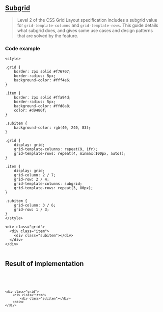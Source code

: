 ## [Subgrid](https://developer.mozilla.org/en-US/docs/Web/CSS/CSS_grid_layout/Subgrid)

> Level 2 of the CSS Grid Layout specification includes a subgrid value for `grid-template-columns` and `grid-template-rows`. This guide details what subgrid does, and gives some use cases and design patterns that are solved by the feature.

### Code example
```
<style>

.grid {
    border: 2px solid #f76707;
    border-radius: 5px;
    background-color: #fff4e6;
}

.item {
    border: 2px solid #ffa94d;
    border-radius: 5px;
    background-color: #ffd8a8;
    color: #d9480f;
}

.subitem {
    background-color: rgb(40, 240, 83);
}

.grid {
    display: grid;
    grid-template-columns: repeat(9, 1fr);
    grid-template-rows: repeat(4, minmax(100px, auto));
}

.item {
    display: grid;
    grid-column: 2 / 7;
    grid-row: 2 / 4;
    grid-template-columns: subgrid;
    grid-template-rows: repeat(3, 80px);
}

.subitem {
    grid-column: 3 / 6;
    grid-row: 1 / 3;
}
</style>

<div class="grid">
  <div class="item">
    <div class="subitem"></div>
  </div>
</div>
    
```


## Result of implementation 
<pre>
  <code>
    <style>
        .grid {
            border: 2px solid #f76707;
            border-radius: 5px;
            background-color: #fff4e6;
        }

        .item {
            border: 2px solid #ffa94d;
            border-radius: 5px;
            background-color: #ffd8a8;
            color: #d9480f;
        }

        .subitem {
            background-color: rgb(40, 240, 83);
        }

        .grid {
            display: grid;
            grid-template-columns: repeat(9, 1fr);
            grid-template-rows: repeat(4, minmax(100px, auto));
        }

        .item {
            display: grid;
            grid-column: 2 / 7;
            grid-row: 2 / 4;
            grid-template-columns: subgrid;
            grid-template-rows: repeat(3, 80px);
        }

        .subitem {
            grid-column: 3 / 6;
            grid-row: 1 / 3;
        }
    </style>
    <div class="grid">
        <div class="item">
            <div class="subitem"></div>
        </div>
    </div>
  </code>
</pre>
